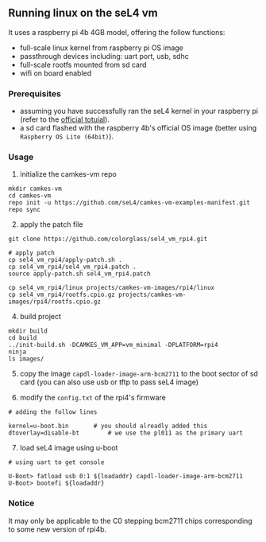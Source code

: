 ## Running linux on the seL4 vm
It uses a raspberry pi 4b 4GB model, offering the follow functions:
- full-scale linux kernel from raspberry pi OS image
- passthrough devices including: uart port, usb, sdhc
- full-scale rootfs mounted from sd card
- wifi on board enabled

### Prerequisites
- assuming you have successfully ran the seL4 kernel in your raspberry pi (refer to the [official totuial](https://docs.sel4.systems/Hardware/Rpi4.html)).
- a sd card flashed with the raspberry 4b's official OS image (better using ```Raspberry OS Lite (64bit)```).

### Usage
1. initialize the camkes-vm repo
```
mkdir camkes-vm
cd camkes-vm
repo init -u https://github.com/seL4/camkes-vm-examples-manifest.git
repo sync
```

2. apply the patch file
```
git clone https://github.com/colorglass/sel4_vm_rpi4.git

# apply patch
cp sel4_vm_rpi4/apply-patch.sh .
cp sel4_vm_rpi4/sel4_vm_rpi4.patch .
source apply-patch.sh sel4_vm_rpi4.patch

cp sel4_vm_rpi4/linux projects/camkes-vm-images/rpi4/linux
cp sel4_vm_rpi4/rootfs.cpio.gz projects/camkes-vm-images/rpi4/rootfs.cpio.gz
```

4. build project
```
mkdir build
cd build
../init-build.sh -DCAMKES_VM_APP=vm_minimal -DPLATFORM=rpi4
ninja
ls images/
```
5. copy the image ```capdl-loader-image-arm-bcm2711``` to the boot sector of sd card (you can also use usb or tftp to pass seL4 image)

6. modify the ```config.txt``` of the rpi4's firmware
```
# adding the follow lines

kernel=u-boot.bin       # you should alreadly added this
dtoverlay=disable-bt        # we use the pl011 as the primary uart
```
7. load seL4 image using u-boot
```
# using uart to get console

U-Boot> fatload usb 0:1 ${loadaddr} capdl-loader-image-arm-bcm2711
U-Boot> bootefi ${loadaddr}

```
### Notice
It may only be applicable to the C0 stepping bcm2711 chips corresponding to some new version of rpi4b.
